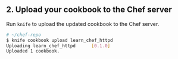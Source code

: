 ## 2. Upload your cookbook to the Chef server

Run `knife` to upload the updated cookbook to the Chef server.

```bash
# ~/chef-repo
$ knife cookbook upload learn_chef_httpd
Uploading learn_chef_httpd      [0.1.0]
Uploaded 1 cookbook.
```
